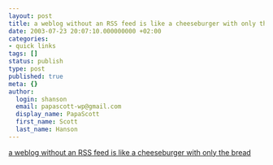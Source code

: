 ```yaml
---
layout: post
title: a weblog without an RSS feed is like a cheeseburger with only the bread
date: 2003-07-23 20:07:10.000000000 +02:00
categories:
- quick links
tags: []
status: publish
type: post
published: true
meta: {}
author:
  login: shanson
  email: papascott-wp@gmail.com
  display_name: PapaScott
  first_name: Scott
  last_name: Hanson
---
```

<p><a title="must it be RSS? a feed by any other name is still a feed" href="http://weblog.infoworld.com/dickerson/2003/07/21.html#a83">a weblog without an RSS feed is like a cheeseburger with only the bread</a></p>
